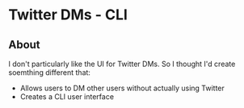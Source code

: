 # Twitter DMs - CLI

## About 
I don't particularly like the UI for Twitter DMs. So I thought I'd create soemthing different that: 
* Allows users to DM other users without actually using Twitter
* Creates a CLI user interface 
